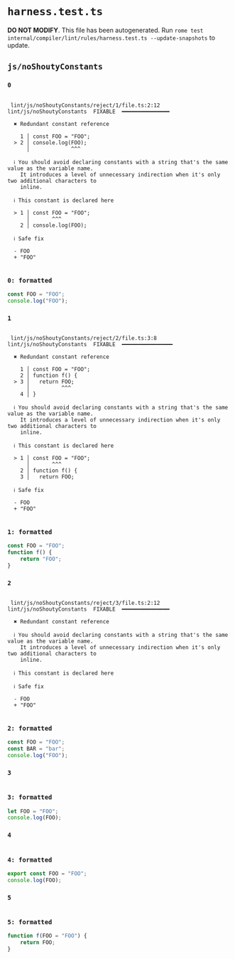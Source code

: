 # `harness.test.ts`

**DO NOT MODIFY**. This file has been autogenerated. Run `rome test internal/compiler/lint/rules/harness.test.ts --update-snapshots` to update.

## `js/noShoutyConstants`

### `0`

```

 lint/js/noShoutyConstants/reject/1/file.ts:2:12 lint/js/noShoutyConstants  FIXABLE  ━━━━━━━━━━━━━━━

  ✖ Redundant constant reference

    1 │ const FOO = "FOO";
  > 2 │ console.log(FOO);
      │             ^^^

  ℹ You should avoid declaring constants with a string that's the same value as the variable name.
    It introduces a level of unnecessary indirection when it's only two additional characters to
    inline.

  ℹ This constant is declared here

  > 1 │ const FOO = "FOO";
      │       ^^^
    2 │ console.log(FOO);

  ℹ Safe fix

  - FOO
  + "FOO"


```

### `0: formatted`

```ts
const FOO = "FOO";
console.log("FOO");

```

### `1`

```

 lint/js/noShoutyConstants/reject/2/file.ts:3:8 lint/js/noShoutyConstants  FIXABLE  ━━━━━━━━━━━━━━━━

  ✖ Redundant constant reference

    1 │ const FOO = "FOO";
    2 │ function f() {
  > 3 │   return FOO;
      │          ^^^
    4 │ }

  ℹ You should avoid declaring constants with a string that's the same value as the variable name.
    It introduces a level of unnecessary indirection when it's only two additional characters to
    inline.

  ℹ This constant is declared here

  > 1 │ const FOO = "FOO";
      │       ^^^
    2 │ function f() {
    3 │   return FOO;

  ℹ Safe fix

  - FOO
  + "FOO"


```

### `1: formatted`

```ts
const FOO = "FOO";
function f() {
	return "FOO";
}

```

### `2`

```

 lint/js/noShoutyConstants/reject/3/file.ts:2:12 lint/js/noShoutyConstants  FIXABLE  ━━━━━━━━━━━━━━━

  ✖ Redundant constant reference

  ℹ You should avoid declaring constants with a string that's the same value as the variable name.
    It introduces a level of unnecessary indirection when it's only two additional characters to
    inline.

  ℹ This constant is declared here

  ℹ Safe fix

  - FOO
  + "FOO"


```

### `2: formatted`

```ts
const FOO = "FOO";
const BAR = "bar";
console.log("FOO");

```

### `3`

```

```

### `3: formatted`

```ts
let FOO = "FOO";
console.log(FOO);

```

### `4`

```

```

### `4: formatted`

```ts
export const FOO = "FOO";
console.log(FOO);

```

### `5`

```

```

### `5: formatted`

```ts
function f(FOO = "FOO") {
	return FOO;
}

```
